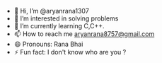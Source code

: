 - 👋 Hi, I’m @aryanrana1307
- 👀 I’m interested in solving problems
- 🌱 I’m currently learning C,C++.
- 📫 How to reach me aryanrana8757@gmail.com
- 😄 Pronouns: Rana Bhai 
- ⚡ Fun fact: I don't know who are you ?

<!---
aryanrana1307/aryanrana1307 is a ✨ special ✨ repository because its `README.md` (this file) appears on your GitHub profile.
You can click the Preview link to take a look at your changes.
--->
